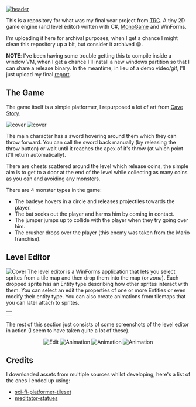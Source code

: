 <p>
  <a href="https://github.com/mohkale/HollowAether">
    <img alt="header" src="./.github/header.jpg"/>
  </a>
</p>

This is a repository for what was my final year project from [TRC][trc].
A ~~tiny~~ 2D game engine (and level editor) written with C#, [MonoGame][monogame]
and WinForms.

[trc]: https://www.trc.ac.uk/
[monogame]: https://www.monogame.net/

I'm uploading it here for archival purposes, when I get a chance I might clean this
repository up a bit, but consider it archived :grin:.

**NOTE**: I've been having some trouble getting this to compile inside a window VM, when
I get a chance I'll install a new windows partition so that I can share a release
binary. In the meantime, in lieu of a demo video/gif, I'll just upload my final
[report][report].

[report]: ./report.pdf

## The Game
The game itself is a simple platformer, I repurposed a lot of art from
[Cave Story](https://store.steampowered.com/app/200900/Cave_Story/).

<div>
  <img alt="cover" src="./.github/image37.png" />
  <img alt="cover" src="./.github/image40.png" />
</div>

The main character has a sword hovering around them which they can throw forward.
You can call the sword back manually (by releasing the throw button) or wait until it
reaches the apex of it's throw (at which point it'll return automatically).

There are chests scattered around the level which release coins, the simple aim is to
get to a door at the end of the level while collecting as many coins as you can and
avoiding any monsters.

There are 4 monster types in the game:
- The badeye hovers in a circle and releases projectiles towards the player.
- The bat seeks out the player and harms him by coming in contact.
- The jumper jumps up to collide with the player when they try going over him.
- The crusher drops over the player (this enemy was taken from the Mario franchise).

## Level Editor
<img alt="Cover" src="./.github/image31.png" align="left" />

The level editor is a WinForms application that lets you select sprites from a tile
map and then drop them into the map (or *zone*). Each dropped sprite has an Entity
type describing how other sprites interact with them. You can select an edit the
properties of one or more Entities or even modify their entity type. You can also
create animations from tilemaps that you can later attach to sprites.

<table><tbody><tr><th></th></tr></tbody></table>

The rest of this section just consists of some screenshots of the level editor in
action (I seem to have taken quite a lot of these).

<p align="center">
  <img alt="Edit" src="./.github/image29.png"/>
  <img alt="Animation" src="./.github/image32.png"/>
  <img alt="Animation" src="./.github/image33.png"/>
  <img alt="Animation" src="./.github/image27.png"/>
</p>

## Credits
I downloaded assets from multiple sources whilst developing, here's a list of the
ones I ended up using:
- [sci-fi-platformer-tileset](https://opengameart.org/content/sci-fi-platformer-tileset)
- [meditator-statues](https://opengameart.org/content/meditator-statues-32x32)
